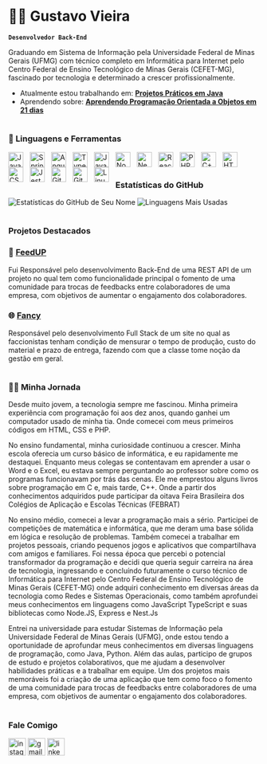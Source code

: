 
# 🏄‍♂️ Gustavo Vieira

 **`Desenvolvedor Back-End`**

Graduando em Sistema de Informação pela Universidade Federal de Minas Gerais (UFMG) com técnico  completo em Informática para Internet pelo Centro Federal de Ensino Tecnológico de Minas Gerais (CEFET-MG), fascinado por tecnologia e determinado a crescer profissionalmente.

- Atualmente estou trabalhando em: **[Projetos Práticos em Java ]()**
- Aprendendo sobre: **[ Aprendendo Programação Orientada a Objetos em 21 dias ](https://github.com/josemalcher/Aprenda-Programacao-Orientada-a-Objeto-em-21-dias)**

# 

### 🧰 Linguagens e Ferramentas

<img align="left" alt="Java" width="30px" style="padding-right:10px;" src="https://cdn.jsdelivr.net/gh/devicons/devicon/icons/java/java-original.svg"/>
<img align="left" alt="Spring" width="30px" style="padding-right:10px;" src="https://cdn.jsdelivr.net/gh/devicons/devicon/icons/spring/spring-original.svg" />
<img align="left" alt="Angular" width="30px" style="padding-right:10px;" src="https://cdn.jsdelivr.net/gh/devicons/devicon/icons/angularjs/angularjs-plain.svg" />
<img align="left" alt="TypeScript" width="30px" style="padding-right:10px;" src="https://cdn.jsdelivr.net/gh/devicons/devicon/icons/typescript/typescript-plain.svg" />
<img align="left" alt="JavaScript" width="30px" style="padding-right:10px;" src="https://cdn.jsdelivr.net/gh/devicons/devicon/icons/javascript/javascript-plain.svg" />
<img align="left" alt="NodeJS" width="30px" style="padding-right:10px;" src="https://cdn.jsdelivr.net/gh/devicons/devicon/icons/nodejs/nodejs-original.svg" />
<img align="left" alt="Nest" width="30px" style="padding-right:10px;" src="https://cdn.jsdelivr.net/gh/devicons/devicon@latest/icons/nestjs/nestjs-original.svg"  />
<img align="left" alt="React" width="30px" style="padding-right:10px;" src="https://cdn.jsdelivr.net/gh/devicons/devicon/icons/react/react-original.svg" />
<img align="left" alt="PHP" width="30px" style="padding-right:10px;" src="https://cdn.jsdelivr.net/gh/devicons/devicon@latest/icons/php/php-plain.svg"  />
<img align="left" alt="C++" width="30px" style="padding-right:10px;" src="https://cdn.jsdelivr.net/gh/devicons/devicon@latest/icons/cplusplus/cplusplus-original.svg" />
<img align="left" alt="HTML" width="30px" style="padding-right:10px;" src="https://cdn.jsdelivr.net/gh/devicons/devicon/icons/html5/html5-plain.svg" />
<img align="left" alt="CSS" width="30px" style="padding-right:10px;" src="https://cdn.jsdelivr.net/gh/devicons/devicon/icons/css3/css3-plain.svg" />
<img align="left" alt="Jest" width="30px" style="padding-right:10px;"  src="https://cdn.jsdelivr.net/gh/devicons/devicon@latest/icons/jest/jest-plain.svg" />
<img align="left" alt="Git" width="30px" style="padding-right:10px;" src="https://cdn.jsdelivr.net/gh/devicons/devicon/icons/git/git-original.svg" />
<img align="left" alt="GitHub" width="30px" style="padding-right:10px;" src="https://cdn.jsdelivr.net/gh/devicons/devicon@latest/icons/githubcodespaces/githubcodespaces-original.svg" />
<img align="left" alt="Linux" width="30px" style="padding-right:10px;" src="https://cdn.jsdelivr.net/gh/devicons/devicon/icons/linux/linux-original.svg" />
<br />

#

### Estatísticas do GitHub

![Estatísticas do GitHub de Seu Nome](https://github-readme-stats.vercel.app/api?username=gustavoJVvieira&show_icons=true&theme=radical)
![Linguagens Mais Usadas](https://github-readme-stats.vercel.app/api/top-langs/?username=gustavoJVvieira&layout=compact&theme=radical)

#

### Projetos Destacados

### 📱 [FeedUP](https://github.com/GustavoJVvieira/Feedup)
Fui Responsável pelo desenvolvimento Back-End de uma REST API  de um projeto no qual tem como funcionalidade principal o fomento de uma comunidade para trocas de feedbacks entre colaboradores de uma empresa, com objetivos de aumentar o engajamento dos colaboradores. 


### 🌐 [Fancy](https://github.com/GustavoJVvieira/Fancy)
Responsável pelo desenvolvimento Full Stack de um site no qual as faccionistas tenham condição de mensurar o tempo de produção, custo do material e prazo de entrega, fazendo com que a classe tome noção da gestão em geral.


#


### 👨‍💻 Minha Jornada 
  
 Desde muito jovem, a tecnologia sempre me fascinou. Minha primeira experiência com programação foi aos dez anos, quando ganhei um computador usado de minha tia. Onde comecei com meus primeiros códigos em HTML, CSS e PHP.

No ensino fundamental, minha curiosidade continuou a crescer. Minha escola oferecia um curso básico de informática, e eu rapidamente me destaquei. Enquanto meus colegas se contentavam em aprender a usar o Word e o Excel, eu estava sempre perguntando ao professor sobre como os programas funcionavam por trás das cenas. Ele me emprestou alguns livros sobre programação em C e, mais tarde, C++. Onde a partir dos conhecimentos adquiridos pude participar da oitava Feira Brasileira dos Colégios de Aplicação e Escolas Técnicas (FEBRAT)

No ensino médio, comecei a levar a programação mais a sério. Participei de competições de matemática e informática, que me deram uma base sólida em lógica e resolução de problemas. Também comecei a trabalhar em projetos pessoais, criando pequenos jogos e aplicativos que compartilhava com amigos e familiares. Foi nessa época que percebi o potencial transformador da programação e decidi que queria seguir carreira na área de tecnologia, ingressando e concluíndo futuramente o curso técnico de Informática para Internet pelo Centro Federal de Ensino Tecnológico de Minas Gerais (CEFET-MG) onde adquiri conhecimento em diversas áreas da tecnologia como Redes e Sistemas Operacionais, como também aprofundei meus conhecimentos em linguagens como JavaScript TypeScript e suas bibliotecas como Node.JS, Express e Nest.Js

Entrei na universidade para estudar Sistemas de Informação pela Universidade Federal de Minas Gerais (UFMG), onde estou tendo a oportunidade de aprofundar meus conhecimentos em diversas linguagens de programação, como Java, Python. Além das aulas, participo de grupos de estudo e projetos colaborativos, que me ajudam a desenvolver habilidades práticas e a trabalhar em equipe. Um dos projetos mais memoráveis foi a criação de uma aplicação que tem como foco o fomento de uma comunidade para trocas de feedbacks entre colaboradores de uma empresa, com objetivos de aumentar o engajamento dos colaboradores. 

#

### Fale Comigo 
<div align="left">
  
 <a a href= "https://www.instagram.com/_vi_eira/" target="_blank" ><img  target="_blank" src="https://img.shields.io/static/v1?message=Instagram&logo=instagram&label=&color=E4405F&logoColor=white&labelColor=&style=for-the-badge" height="35" alt="instagram logo"></a>
  <a href = "mailto:gustavojvieira20004@gmail.com" target="_blank" ><img src="https://img.shields.io/static/v1?message=Gmail&logo=gmail&label=&color=D14836&logoColor=white&labelColor=&style=for-the-badge" height="35" alt="gmail logo" target="_blank"></a>
  <a href= "https://www.linkedin.com/in/gustavo-vieira-174b692bb/" target="_blank" ><img  src="https://img.shields.io/static/v1?message=LinkedIn&logo=linkedin&label=&color=0077B5&logoColor=white&labelColor=&style=for-the-badge" height="35" alt="linkedin logo" target="_blank"></a>
 
  
</div>

#
